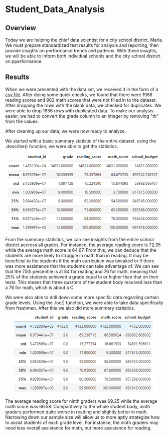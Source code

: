 # Student_Data_Analysis

## Overview
Today we are helping the chief data scientist for a city school district, Maria. We must prepare standardized test results for analysis and reporting, then provide insights on performance trends and patterns. With these insights, we will be able to inform both individual schools and the city school district on pperformance. 

## Results
When we were presented with the data set, we received it in the form of a <a href="Resources/new_full_student_data.csv">csv file</a>. After doing some quick checks, we found that there were 1968 reading scores and 982 math scores that were not filled in to the dataset. After dropping the rows with the blank data, we checked for duplicates. We were able to drop 1836 rows with duplicated data. To make our analysis easier, we had to convert the grade column to an integer by removing "th" from the values. 

After cleaning up our data, we were now ready to analyze. 

We started with a basic summary statistic of the entire dataset. using the .describe() function, we were able to get the statistics. 

<p align="center">
  <img width="" height="" src="Resources/summary_statistics.PNG">
</p>

From the summary statistics, we can see insights from the entire school district accross all grades. For instance, the average reading score is 72.35 while the average math score is 64.67. From this, we can deduce that the students are more likely to struggle in math than in reading. It may be beneficial to the students if the math curriculum was tweaked or if there was more assistance that the students can take advantage of. We can see that the 75th percentile is at 84 for reading and 76 for math, meaning that 25% of the students achieved a grade equal to or higher than that on their tests. This means that three quarters of the student body received less than a 76 for math, which is about a C. 

We were also able to drill down some more specific data regarding certain grade levels. Using the .loc[] function, we were able to take data specifically from freshmen. After this we also did more summary statistics. 

<p align="center">
  <img width="" height="" src="Resources/ninth_graders_summary_statistics.PNG">
</p>

The average reading score for ninth graders was 69.25 while the average math score was 66.58. Comparitively to the whole student body, ninth graders performed quite worse in reading and slightly better in math. Narrowing down our sample size will allow us to more aptly strategize how to assist students of each grade level. For instance, the ninth graders may need less overall assistance for math, but more assistance for reading. 

